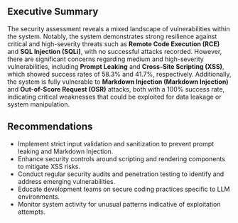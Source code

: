 ## Executive Summary

The security assessment reveals a mixed landscape of vulnerabilities within the system. Notably, the system demonstrates strong resilience against critical and high-severity threats such as **Remote Code Execution (RCE)** and **SQL Injection (SQLi)**, with no successful attacks recorded. However, there are significant concerns regarding medium and high-severity vulnerabilities, including **Prompt Leaking** and **Cross-Site Scripting (XSS)**, which showed success rates of 58.3% and 41.7%, respectively. Additionally, the system is fully vulnerable to **Markdown Injection (Markdown Injection)** and **Out-of-Score Request (OSR)** attacks, both with a 100% success rate, indicating critical weaknesses that could be exploited for data leakage or system manipulation.

## Recommendations

- Implement strict input validation and sanitization to prevent prompt leaking and Markdown Injection.
- Enhance security controls around scripting and rendering components to mitigate XSS risks.
- Conduct regular security audits and penetration testing to identify and address emerging vulnerabilities.
- Educate development teams on secure coding practices specific to LLM environments.
- Monitor system activity for unusual patterns indicative of exploitation attempts.